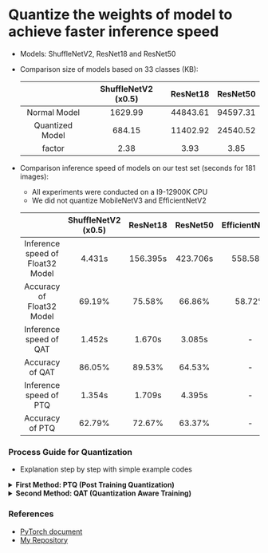 # Quantize the weights of model to achieve faster inference speed

- Models: ShuffleNetV2, ResNet18 and ResNet50
- Comparison size of models based on 33 classes (KB):

    |                 | ShuffleNetV2 (x0.5) | ResNet18 | ResNet50 |
    | :-------------: | :-----------------: | :------: | :------: |
    |  Normal Model   |       1629.99       | 44843.61 | 94597.31 |
    | Quantized Model |       684.15        | 11402.92 | 24540.52 |
    |     factor      |        2.38         |   3.93   |   3.85   |

- Comparison inference speed of models on our test set (seconds for 181 images):

    - All experiments were conducted on a I9-12900K CPU
    - We did not quantize MobileNetV3 and EfficientNetV2

    |                                  | ShuffleNetV2 (x0.5) | ResNet18 | ResNet50 | EfficientNetV2 | MobileNetV3 |
    | :------------------------------: | :-----------------: | :------: | :------: | :------------: | :---------: |
    | Inference speed of Float32 Model |       4.431s        | 156.395s | 423.706s |    558.588s    |   5.127s    |
    |    Accuracy of Float32 Model     |       69.19%        |  75.58%  |  66.86%  |     58.72%     |   86.63%    |
    |      Inference speed of QAT      |       1.452s        |  1.670s  |  3.085s  |       -        |      -      |
    |         Accuracy of QAT          |       86.05%        |  89.53%  |  64.53%  |       -        |      -      |
    |      Inference speed of PTQ      |       1.354s        |  1.709s  |  4.395s  |       -        |      -      |
    |         Accuracy of PTQ          |       62.79%        |  72.67%  |  63.37%  |       -        |      -      |


### Process Guide for Quantization

- Explanation step by step with simple example codes

<details><summary> <b>First Method: PTQ (Post Training Quantization)</b> </summary>

```
step 1. Loading a model that include QuantStub() and DeQuantStub() from torch.quantization
```

```python
import torch.nn as nn
from torch.quantization import QuantStub, DeQuantStub

class Model(nn.Module):
    def __init__(self, model):
        self.model = model
        self.quant = QuantStub()
        self.dequant = DeQuantStub()

    def forward(self, x):
        x = self.quant(x)
        x = self.model(x)
        x = self.dequant(x)
        return x

model = Model()
```

```
step 2. Training model or loading pre-trained weight
```

```python
# training model
training(model, train_loader)

# OR loading pre-trained weight
model.load_state_dict(torch.load('pretrained_weight.pt'))
```

```
step 3. Fusing modules such as nn.Conv2d and nn.BatchNorm2d
```

```python
import torch

def fuse_modules(model):
    model = model.cpu()
    model.eval()
    modules = [
        ['conv1', 'bn1'],
    ]

    return torch.quantization.fuse_modules(model, modules)

fused_model = fuse_modules(model)
```

```
step 4. Preparing quantization for quantizable model with float32 bit
```

```python
import torch

def prepare_ptq(model, backend='x86'):
    model.train()
    model = model.cpu()
    model.qconfig = torch.quantization.get_default_qconfig(backend)
    return torch.quantization.prepare(model)

prepared_model = prepare_ptq(fused_model)
```

```
step 5. Data calibrilation
```

```python
import torch

def calibration(model, data_loader, device=torch.device('cpu')):
    model.eval()
    model = model.to(device)
    with torch.no_grad():
        for image, _ in data_loader:
            image = image.to(device)
            _ = model(image)

calibration(prepared_model)
```

```
step 6. Converting the weight from float32 to uint8 for model and saving the quantized weight
```

```python
import torch

def converting(model):
    model.eval()
    model = model.cpu()
    return torch.quantization.convert(model)

quantized_model = converting(prepared_model)
torch.save(quantized_model, './weights/quantized_weight.pt')
```

</details>

<details><summary> <b>Second Method: QAT (Quantization Aware Training)</b> </summary>

```
step 1. Building float32 model or loading pre-trained weight (This step is the same as the step 1 of the above first method (PTQ))
```

```python
import torch.nn as nn
from torch.quantization import QuantStub, DeQuantStub

class Model(nn.Module):
    def __init__(self, model):
        self.model = model
        self.quant = QuantStub()
        self.dequant = DeQuantStub()

    def forward(self, x):
        x = self.quant(x)
        x = self.model(x)
        x = self.dequant(x)
        return x

model = Model()
```

```
step 2. Setting training model for model and assigning to cpu device
```

```python
model.train()
model = model.cpu()
```

```
step 3. Fusing modules of model (This step is the same as the step 3 of the above first method (PTQ))
```

```python
import torch

def fuse_modules(model):
    model = model.cpu()

    modules = [
        ['conv1', 'bn1'],
    ]

    return torch.quantization.fuse_modules(model, modules)

fused_model = fuse_modules(model)
```

```
step 4. Setting qconfig and preparing quantization
```

```python
import torch

def prepare_qat(model, backend: str='x86'):
    model.train()
    model = model.cpu()
    model.qconfig = torch.quantization.get_default_qat_qconfig(backend)
    return torch.quantization.prepare_qat(model)

prepared_model = prepare_qat(fused_model)
```

```
step 5. Training model on GPU device (QAT step)
```

```python
training(model, train_loader, device=torch.device('cuda'))

```

```
step 6. Converting the weight from float32 to uint8 and saving the quantized weight
```

```python
import torch

def converting(model):
    model.eval()
    model = model.cpu()
    return torch.quantization.convert(model)

quantized_model = converting(model)
torch.save(quantized_model, './weights/quantized_weight.pt')
```

</details>

### References

- [PyTorch document](https://pytorch.org/docs/stable/quantization.html)
- [My Repository](https://github.com/Sangh0/Quantization)
